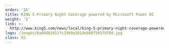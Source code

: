 ```yaml
---
order: '15'
title: KING 5 Primary Night Coverage powered by Microsoft Power BI
weight: '1'
link: >-
  http://www.king5.com/news/local/king-5-primary-night-coverage-powered-by-microsoft-technology/204436206
logo: /images/6a00d83451fc3369e2014e860f565f970d.jpg
class: k5
---
```









